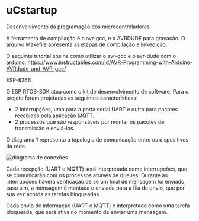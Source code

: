 # uCstartup
Desenvolvimento da programação dos microcontroladores

A ferramenta de compilação é o avr-gcc, e  o AVRDUDE para gravação.
O arquivo Makefile apresenta as etapas de compilação e linkedição.

O seguinte tutorial ensina como utilizar o avr-gcc e o avr-dude com o arduino: https://www.instructables.com/id/AVR-Programming-with-Arduino-AVRdude-and-AVR-gcc/


ESP-8266

O ESP RTOS-SDK atua como o kit de desenvolvimento de software.
Para o projeto foram projetadas as seguintes características:
- 2 Interrupções, uma para a porta serial UART e outra para pacotes recebidos pela aplicação MQTT.
- 2 processos que são responsáveis por montar os pacotes de transmissão e enviá-los.

O diagrama 1 representa a topologia de comunicação entre os dispositivos da rede.

![diagrama de conexões](https://github.com/andrehrema/uCstartup/blob/master/Topologia%20de%20conex%C3%B5es.png)

Cada recepção (UART e MQTT) será interpretada como interrupções, que se comunicarão com os processos através de queues.
Durante as interrupções havéra verificação de se um final de mensagem foi enviado, caso sim, a mensagem é montada e enviada para a fila de envio, que por sua vez acorda as tarefas bloqueadas.

Cada envio de informação (UART e MQTT) é interpretado como uma tarefa bloqueada, que será ativa no momento de enviar uma mensagem. 
